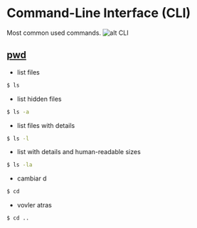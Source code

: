 # Command-Line Interface (CLI)
Most common used commands.
![alt CLI](https://media.giphy.com/media/26BoEH5DpMz6bw05q/source.gif)
## [pwd](https://en.wikipedia.org/wiki/Pwd)
- list files
```sh
$ ls
```
- list hidden files
```sh
$ ls -a
```
- list files with details
```sh
$ ls -l
```
- list with details and human-readable sizes
```sh
$ ls -la
```
- cambiar d
```sh
$ cd
```
- vovler  atras
```sh
$ cd ..
```